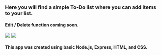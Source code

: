 ### Here you will find a simple To-Do list where you can add items to your list.

#### Edit / Delete function coming soon.

![](https://i.imgur.com/Jauk4SX.png)
![](https://i.imgur.com/NJheuAZ.png)

#### This app was created using basic Node.js, Express, HTML, and CSS.
